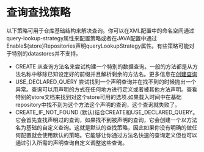 # 查询查找策略

以下策略可用于仓库基础结构来解决查询。你可以在XML配置中的命名空间通过query-lookup-strategy属性来配置策略或者在JAVA配置中通过Enable\$\{store\}Repositories声明queryLookupStrategy属性。有些策略可能对于特别的datastores并不支持。

- CREATE 从查询方法名来尝试构建一个特别的数据查询。一般的方法都是从方法名称中移除已知设定好的前缀并且解析剩余的方法名。更多信息在[创建查询](query_creation.md)
- USE_DECLARED_QUERY 尝试找到一个声明查询并在找不到的时候抛出一个异常。查询可以用声明的方式在任何地方进行定义或者被其他方法声明。查看特别的store文档来找到对这个store可用的选项.如果载入时间中在基础repository中找不到为这个方法这个声明的查询，这个查询就失败了。
- CREATE_IF_NOT_FOUND (默认)结合CREATE和USE_DECLARED_QUERY。它会首先查找声明过的查询，如果找不到被声明的查询，它会创建一个以方法名为基础的自定义查询。这就是默认的查找策略，因此如果你没有明确的做任何配置就会使用默认的策略。它能够让你通过方法名快速的查询定义但也可以通过引入所需的声明查询自定义调整这些查询。